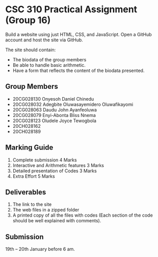 # CSC 310 Practical Assignment (Group 16)

Build a website using just HTML, CSS, and JavaScript. Open a GitHub account and host the
site via GitHub.

The site should contain:
- The biodata of the group members
- Be able to handle basic arithmetic.
- Have a form that reflects the content of the biodata presented.

## Group Members

- 20CG028130 Onyesoh Daniel Chinedu
- 20CG028032 Adegbite Oluwasayemidero Oluwafikayomi
- 20CG028063 Daudu John Ayanfeoluwa
- 20CG028079 Enyi-Abonta Bliss Nnema
- 20CG028123 Oludele Joyce Tewogbola
- 20CH028162
- 20CH028189

## Marking Guide

1. Complete submission 4 Marks
2. Interactive and Arithmetic features 3 Marks
3. Detailed presentation of Codes 3 Marks
4. Extra Effort 5 Marks

## Deliverables

1. The link to the site
2. The web files in a zipped folder
3. A printed copy of all the files with codes (Each section of the code should be well
explained with comments).

## Submission

19th – 20th January before 6 am.
